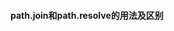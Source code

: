 <!--
 * @Author: qianqian.zhao
 * @Date: 2020-04-02 15:41:23
 * @LastEditors: qianqian.zhao
 * @LastEditTime: 2020-04-02 15:41:23
 * @Description: webpack的一些问题
 -->

#### path.join和path.resolve的用法及区别